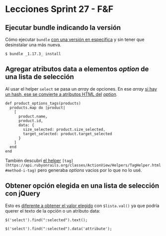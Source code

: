 # Lecciones Sprint 27 - F&F

## Ejecutar bundle indicando la versión

Cómo ejecutar `bundle` [con una versión en específica](https://makandracards.com/makandra/9741-run-specific-version-of-bundler) y sin tener que desinstalar una más nueva.


    $ bundle _1.17.3_ install


## Agregar atributos data a elementos *option* de una lista de selección

Al usar el helper `select` se pasa un *array* de opciones. En ese *array* [si hay un hash, ese se convierte a atributos HTML del](https://stackoverflow.com/questions/7624824/rails-formtastic-adding-data-field-to-option-tag) [*option*](https://stackoverflow.com/questions/7624824/rails-formtastic-adding-data-field-to-option-tag)*.*


    def product_options_tags(products)
      products.map do |product|
        [
          product.name,
          product.id,
          data: {
            size_selected: product.size_selected,
            target_selected: product.target_selected
          }
        ]
      end
    end

También descubrí [el helper](https://api.rubyonrails.org/classes/ActionView/Helpers/TagHelper.html#method-i-tag) `[tag](https://api.rubyonrails.org/classes/ActionView/Helpers/TagHelper.html#method-i-tag)` pero generaba *options* vacios por lo que no lo usé.


## Obtener opción elegida en una lista de selección con jQuery

Esto es [diferente a obtener el valor elegido](https://stackoverflow.com/questions/10659097/jquery-get-selected-option-from-dropdown) con `$lista.val()` ya que podría querer el texto de la opción o un atributo data:


    $('select').find(":selected").text();
    
    $('select').find(":selected").data('attribute');


